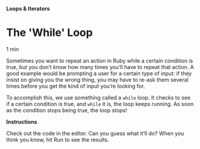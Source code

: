 **Loops & Iterators**

# The 'While' Loop

1 min

Sometimes you want to repeat an action in Ruby while a certain condition is true, but you don’t know how many times you’ll have to repeat that action. A good example would be prompting a user for a certain type of input: if they insist on giving you the wrong thing, you may have to re-ask them several times before you get the kind of input you’re looking for.

To accomplish this, we use something called a ``while`` loop. It checks to see if a certain condition is true, and ``while`` it is, the loop keeps running. As soon as the condition stops being true, the loop stops!

**Instructions**

Check out the code in the editor. Can you guess what it’ll do? When you think you know, hit Run to see the results.